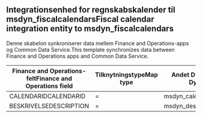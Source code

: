 ## <a name="fiscal-calendar-integration-entity-to-msdyn_fiscalcalendars"></a><span data-ttu-id="5f3a6-101">Integrationsenhed for regnskabskalender til msdyn_fiscalcalendars</span><span class="sxs-lookup"><span data-stu-id="5f3a6-101">Fiscal calendar integration entity to msdyn_fiscalcalendars</span></span>

<span data-ttu-id="5f3a6-102">Denne skabelon synkroniserer data mellem Finance and Operations-apps og Common Data Service.</span><span class="sxs-lookup"><span data-stu-id="5f3a6-102">This template synchronizes data between Finance and Operations apps and Common Data Service.</span></span>

<span data-ttu-id="5f3a6-103">Finance and Operations-felt</span><span class="sxs-lookup"><span data-stu-id="5f3a6-103">Finance and Operations field</span></span> | <span data-ttu-id="5f3a6-104">Tilknytningstype</span><span class="sxs-lookup"><span data-stu-id="5f3a6-104">Map type</span></span> | <span data-ttu-id="5f3a6-105">Andet Dynamics 365-felt</span><span class="sxs-lookup"><span data-stu-id="5f3a6-105">Other Dynamics 365 field</span></span> | <span data-ttu-id="5f3a6-106">Standardværdi</span><span class="sxs-lookup"><span data-stu-id="5f3a6-106">Default value</span></span>
---|---|---|---
<span data-ttu-id="5f3a6-107">CALENDARID</span><span class="sxs-lookup"><span data-stu-id="5f3a6-107">CALENDARID</span></span> | = | <span data-ttu-id="5f3a6-108">msdyn_calendar</span><span class="sxs-lookup"><span data-stu-id="5f3a6-108">msdyn_calendar</span></span> | 
<span data-ttu-id="5f3a6-109">BESKRIVELSE</span><span class="sxs-lookup"><span data-stu-id="5f3a6-109">DESCRIPTION</span></span> | = | <span data-ttu-id="5f3a6-110">msdyn_description</span><span class="sxs-lookup"><span data-stu-id="5f3a6-110">msdyn_description</span></span> | 
